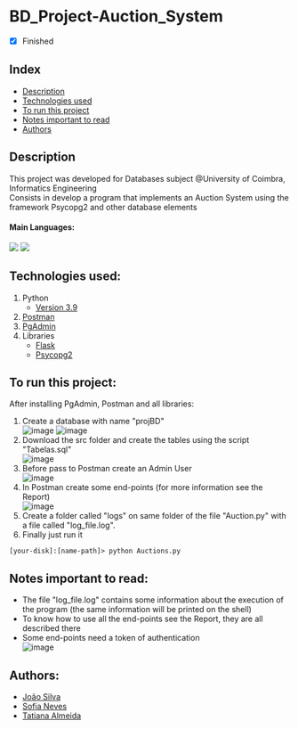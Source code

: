 # BD_Project-Auction_System

- [x] Finished

## Index
- [Description](#description)
- [Technologies used](#technologies-used)
- [To run this project](#to-run-this-project)
- [Notes important to read](#notes-important-to-read)
- [Authors](#authors)

## Description
This project was developed for Databases subject @University of Coimbra, Informatics Engineering <br>
Consists in develop a program that implements an Auction System using the framework Psycopg2 and other database elements

#### Main Languages:
![](https://img.shields.io/badge/Python-333333?style=flat&logo=python&logoColor=4F74DA) ![](https://img.shields.io/badge/PostgresSQL-333333?style=flat&logo=postgresql&logoColor=white)

## Technologies used:
1. Python
    - [Version 3.9](https://www.python.org/downloads/release/python-390/)
2. [Postman](https://www.postman.com/downloads/)
3. [PgAdmin](https://www.pgadmin.org/download/)
4. Libraries
    - [Flask](https://pypi.org/project/Flask/)
    - [Psycopg2](https://pypi.org/project/psycopg2/)

## To run this project:
After installing PgAdmin, Postman and all libraries:
1. Create a database with name "projBD"<br>
![image](https://i.imgur.com/mK3L3kK.png)
![image](https://i.imgur.com/bTTcomU.png)
2. Download the src folder and create the tables using the script "Tabelas.sql"<br>
![image](https://i.imgur.com/h0LF7Iw.png)
3. Before pass to Postman create an Admin User<br>
![image](https://i.imgur.com/jrRD7O3.png)
4. In Postman create some end-points (for more information see the Report)<br>
![image](https://i.imgur.com/dBgYSH3.png)
5. Create a folder called "logs" on same folder of the file "Auction.py" with a file called "log_file.log".
6. Finally just run it
```shellscript
[your-disk]:[name-path]> python Auctions.py
```

## Notes important to read:
   - The file "log_file.log" contains some information about the execution of the program (the same information will be printed on the shell)
   - To know how to use all the end-points see the Report, they are all described there
   - Some end-points need a token of authentication<br>
   ![image](https://i.imgur.com/6GJpM8z.png)

## Authors:
- [João Silva](https://github.com/ikikara)
- [Sofia Neves](https://github.com/sneves-git)
- [Tatiana Almeida](https://github.com/TatianaSAlmeida)
